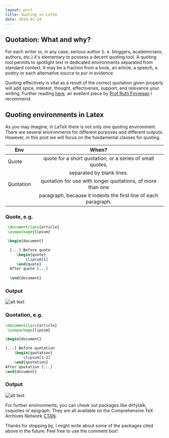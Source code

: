 ```yaml
---
layout: post
title: Quoting in LaTeX
date: 2019-01-24
---
```


## Quotation: What and why?

For each writer or, in any case, serious author (i. e. bloggers, academicians, authors, etc.) it's elementary to possess a decent quoting tool. A quoting tool permits to spotlight text in dedicated environments separated from standard context.
It may be a fraction from a book, an article, a speech, a poetry or each alternative source to pur in evidence.

Quoting effectively is vital as a result of the correct quotation given properly will add spice, interest, thought, effectivenes, support, and relevance your writing. Further reading [here](https://books.openedition.org/obp/927?lang=en), an exellent piece by [Prof Ruth Finnegan](http://www.open.ac.uk/people/rhf2) I recommend.

## Quoting environments in Latex 
As you may imagine, in LaTeX there is not only one quoting environment. There are several environments for different purposes and different outputs. However, in this post we will focus on the fundamental classes for quoting.


| Env           | When?      | 
| ------------- |:-------------:| 
| Quote         | quote for a short quotation, or a series of small quotes,|    
|               | separated by blank lines. |             
| Quotation     | quotation for use with longer quotations, of more than one| 
|               |   paragraph, because it indents the first line of each paragraph. |


### Quote, e.g.



```Latex
 \documentclass{article}
 \usepackage{lipsum}

 \begin{document}

  [...] Before quote 
     \begin{quote}
         \lipsum[1]
     \end{quote}
  After quote [...]
  
  \end{document}
```
### Output

![alt text](https://github.com/mkantem/mkantem.github.io/raw/master/img/quote.PNG "Output using Env Quote")

### Quotation, e.g.

```Latex
\documentclass{article}
 \usepackage{lipsum}

\begin{document}

[...] Before quotation
    \begin{quotation}
        \lipsum[1-2]
    \end{quotation}
After quotation [...]
\end{document}

```
### Output

![alt text](https://github.com/mkantem/mkantem.github.io/raw/master/img/quotation.PNG "Output using Env Quotation")


For further environments, you can chexk out packages like dirtytalk, csquotes or epigraph.
They are all available on the Comprehensive TeX Archives Network [CTAN](https://ctan.org/).


Thanks for stopping by, I might write about some of the packages cited above in the future. 
Feel free to use the comment box!


